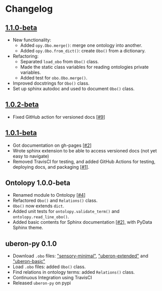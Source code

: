 # Changelog

[//]: # (TODO: Link to GitHub releases)

## [1.1.0-beta](https://github.com//NatalieThurlby/ontolopy/compare/1.0.2-beta...1.1.0-beta)
- New functionality:
    - Added `opy.Obo.merge()`: merge one ontology into another.
    - Added `opy.Obo.from_dict()`: create `Obo()` from a dictionary.
- Refactoring:
    - Separated `load_obo` from `Obo()` class.
    - Made the static class variables for reading ontologies private variables.
    - Added test for `obo.Obo.merge()`.
- Improved docstrings for `Obo()` class.
- Set up sphinx autodoc and used to document `Obo()` class.

## [1.0.2-beta](https://github.com//NatalieThurlby/ontolopy/compare/1.0.1-beta...1.0.2-beta)
- Fixed GitHub action for versioned docs [[#9](https://github.com/NatalieThurlby/ontolopy/issues/9)]

## [1.0.1-beta](https://github.com/NatalieThurlby/ontolopy/releases/tag/1.0.1-beta)
- Got documentation on gh-pages [[#2](https://github.com/NatalieThurlby/ontolopy/issues/2)]
- Wrote sphinx extension to be able to access versioned docs (not yet easy to navigate)
- Removed TravisCI for testing, and added GitHub Actions for testing, deploying docs, and packaging [[#1](https://github.com/NatalieThurlby/ontolopy/issues/1)].

## Ontolopy 1.0.0-beta
- Renamed module to Ontolopy [[#4](https://github.com/NatalieThurlby/ontolopy/issues/4)]
- Refactored `Obo()` and `Relations()` class.
- `Obo()` now extends `dict`.
- Added unit tests for `ontolopy.validate_term()` and `ontolopy.read_line_obo()`.
- Added basic contents for Sphinx documentation [[#2](https://github.com/NatalieThurlby/ontolopy/issues/2)], with PyData Sphinx theme.

## uberon-py 0.1.0
- Download `.obo` files: ["sensory-minimal"](http://ontologies.berkeleybop.org/uberon/subsets/sensory-minimal.obo), ["uberon-extended"](http://purl.obolibrary.org/obo/uberon/ext.obo) and ["uberon-basic"](http://purl.obolibrary.org/obo/uberon.obo)
- Load `.obo` files: added `Obo()` class.
- Find relations in ontology terms: added `Relations()` class.
- Continuous Integration using TravisCI
- Released `uberon-py` on pypi

